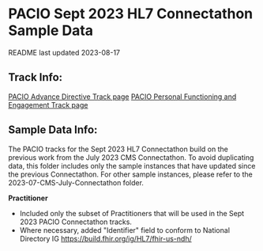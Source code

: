 # PACIO Sept 2023 HL7 Connectathon Sample Data

README last updated 2023-08-17

## Track Info:

[PACIO Advance Directive Track page](https://confluence.hl7.org/display/FHIR/2023+-+09+PACIO+Advance+Directive+Interoperability)
[PACIO Personal Functioning and Engagement Track page](https://confluence.hl7.org/display/FHIR/2023+-+09+PACIO+Personal+Functioning+and+Engagement+Integration)

## Sample Data Info:

The PACIO tracks for the Sept 2023 HL7 Connectathon build on the previous work from the July 2023 CMS Connectathon. To avoid duplicating data, this folder includes only the sample instances that have updated since the previous Connectathon. For other sample instances, please refer to the 2023-07-CMS-July-Connectathon folder.

**Practitioner**
- Included only the subset of Practitioners that will be used in the Sept 2023 PACIO Connectathon tracks.
- Where necessary, added "Identifier" field to conform to National Directory IG https://build.fhir.org/ig/HL7/fhir-us-ndh/ 